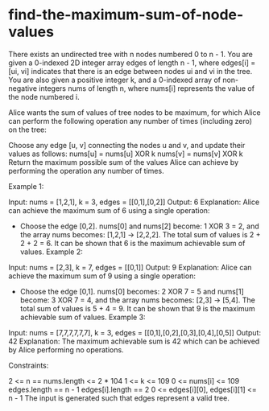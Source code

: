 # find-the-maximum-sum-of-node-values 
There exists an undirected tree with n nodes numbered 0 to n - 1. You are given a 0-indexed 2D integer array edges of length n - 1, where edges[i] = [ui, vi] indicates that there is an edge between nodes ui and vi in the tree. You are also given a positive integer k, and a 0-indexed array of non-negative integers nums of length n, where nums[i] represents the value of the node numbered i.

Alice wants the sum of values of tree nodes to be maximum, for which Alice can perform the following operation any number of times (including zero) on the tree:

Choose any edge [u, v] connecting the nodes u and v, and update their values as follows:
nums[u] = nums[u] XOR k
nums[v] = nums[v] XOR k
Return the maximum possible sum of the values Alice can achieve by performing the operation any number of times.

 

Example 1:


Input: nums = [1,2,1], k = 3, edges = [[0,1],[0,2]]
Output: 6
Explanation: Alice can achieve the maximum sum of 6 using a single operation:
- Choose the edge [0,2]. nums[0] and nums[2] become: 1 XOR 3 = 2, and the array nums becomes: [1,2,1] -> [2,2,2].
The total sum of values is 2 + 2 + 2 = 6.
It can be shown that 6 is the maximum achievable sum of values.
Example 2:


Input: nums = [2,3], k = 7, edges = [[0,1]]
Output: 9
Explanation: Alice can achieve the maximum sum of 9 using a single operation:
- Choose the edge [0,1]. nums[0] becomes: 2 XOR 7 = 5 and nums[1] become: 3 XOR 7 = 4, and the array nums becomes: [2,3] -> [5,4].
The total sum of values is 5 + 4 = 9.
It can be shown that 9 is the maximum achievable sum of values.
Example 3:


Input: nums = [7,7,7,7,7,7], k = 3, edges = [[0,1],[0,2],[0,3],[0,4],[0,5]]
Output: 42
Explanation: The maximum achievable sum is 42 which can be achieved by Alice performing no operations.
 

Constraints:

2 <= n == nums.length <= 2 * 104
1 <= k <= 109
0 <= nums[i] <= 109
edges.length == n - 1
edges[i].length == 2
0 <= edges[i][0], edges[i][1] <= n - 1
The input is generated such that edges represent a valid tree.
